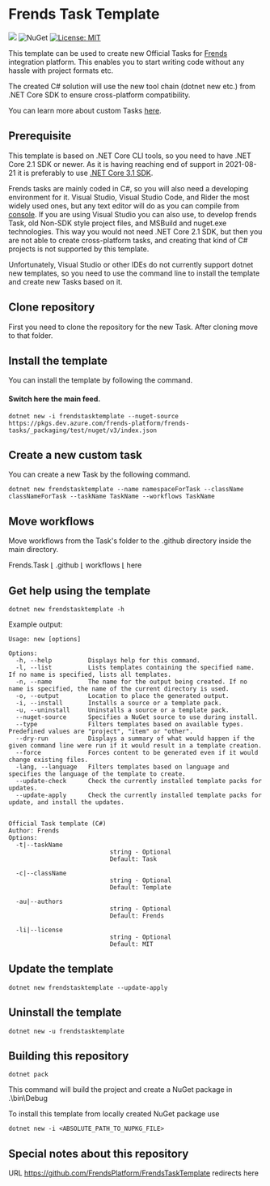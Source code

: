 # Frends Task Template

![](https://github.com/FrendsPlatform/FrendsTasksTemplate/workflows/AutoBuildMAster/badge.svg) ![NuGet](https://img.shields.io/nuget/v/frendstask) [![License: MIT](https://img.shields.io/badge/License-MIT-yellow.svg)](https://opensource.org/licenses/MIT)

This template can be used to create new Official Tasks for [Frends](frends.com) integration platform. This enables you to start writing code without any hassle with project formats etc.

The created C# solution will use the new tool chain (dotnet new etc.) from .NET Core SDK to ensure cross-platform compatibility. 

You can learn more about custom Tasks [here](https://docs.frends.com/en/articles/2206746-custom-tasks).

## Prerequisite

This template is based on .NET Core CLI tools, so you need to have .NET Core 2.1 SDK or newer. As it is having reaching end of support in 2021-08-21 it is preferably to use [.NET Core 3.1 SDK](https://dotnet.microsoft.com/download/dotnet-core/3.1).

Frends tasks are mainly coded in C#, so you will also need a developing environment for it. Visual Studio, Visual Studio Code, and Rider the most widely used ones, but any text editor will do as you can compile from [console](https://docs.microsoft.com/en-us/dotnet/core/tools/dotnet-build). If you are using Visual Studio you can also use, to develop frends Task, old Non-SDK style project files, and MSBuild and nuget.exe technologies. This way you would not need .NET Core 2.1 SDK, but then you are not able to create cross-platform tasks, and creating that kind of C# projects is not supported by this template. 

Unfortunately, Visual Studio or other IDEs do not currently support dotnet new templates, so you need to use the command line to install the template and create new Tasks based on it.

## Clone repository

First you need to clone the repository for the new Task. After cloning move to that folder.

## Install the template

You can install the template by following the command.

#### Switch here the main feed.
`dotnet new -i frendstasktemplate --nuget-source https://pkgs.dev.azure.com/frends-platform/frends-tasks/_packaging/test/nuget/v3/index.json` 

## Create a new custom task

You can create a new Task by the following command.

`dotnet new frendstasktemplate --name namespaceForTask --className classNameForTask --taskName TaskName --workflows TaskName`

## Move workflows 

Move workflows from the Task's folder to the .github directory inside the main directory.

Frends.Task
&#8970; .github
        &#8970; workflows
                &#8970; here

## Get help using the template

`dotnet new frendstasktemplate -h`

Example output:

```
Usage: new [options]

Options:
  -h, --help          Displays help for this command.
  -l, --list          Lists templates containing the specified name. If no name is specified, lists all templates.
  -n, --name          The name for the output being created. If no name is specified, the name of the current directory is used.
  -o, --output        Location to place the generated output.
  -i, --install       Installs a source or a template pack.
  -u, --uninstall     Uninstalls a source or a template pack.
  --nuget-source      Specifies a NuGet source to use during install.
  --type              Filters templates based on available types. Predefined values are "project", "item" or "other".
  --dry-run           Displays a summary of what would happen if the given command line were run if it would result in a template creation.
  --force             Forces content to be generated even if it would change existing files.
  -lang, --language   Filters templates based on language and specifies the language of the template to create.
  --update-check      Check the currently installed template packs for updates.
  --update-apply      Check the currently installed template packs for update, and install the updates.


Official Task template (C#)
Author: Frends
Options:
  -t|--taskName
                            string - Optional
                            Default: Task

  -c|--className
                            string - Optional
                            Default: Template

  -au|--authors
                            string - Optional
                            Default: Frends

  -li|--license
                            string - Optional
                            Default: MIT

```

## Update the template

`dotnet new frendstasktemplate --update-apply `

## Uninstall the template

`dotnet new -u frendstasktemplate`

## Building this repository

`dotnet pack`

This command will build the project and create a NuGet package in .\bin\Debug 

To install this template from locally created NuGet package use

`dotnet new -i <ABSOLUTE_PATH_TO_NUPKG_FILE>`


## Special notes about this repository

URL https://github.com/FrendsPlatform/FrendsTaskTemplate  redirects here 

